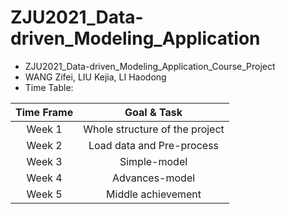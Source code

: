# ZJU2021_Data-driven_Modeling_Application

- ZJU2021_Data-driven_Modeling_Application_Course_Project
- WANG Zifei, LIU Kejia, LI Haodong
- Time Table:

|Time Frame|Goal & Task|
|:-----:|:-----:|
|Week 1|Whole structure of the project|
|Week 2|Load data and Pre-process|
|Week 3|Simple-model|
|Week 4|Advances-model|
|Week 5|Middle achievement|
